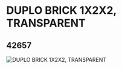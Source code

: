 # DUPLO BRICK 1X2X2, TRANSPARENT
## 42657
![DUPLO BRICK 1X2X2, TRANSPARENT](https://lc-www-live-s.legocdn.com/media/bricks/5/2/4164500.jpg)
